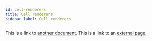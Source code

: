 ```yaml
---
id: cell-renderers
title: Cell renderers
sidebar_label: Cell renderers
---
```


This is a link to [another document.](doc3.md)
This is a link to an [external page.](http://www.example.com)
